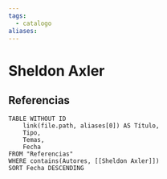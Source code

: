 ```yaml
---
tags:
  - catalogo
aliases:
---
```

# Sheldon Axler

## Referencias
```dataview
TABLE WITHOUT ID
    link(file.path, aliases[0]) AS Título,
    Tipo,
    Temas,
    Fecha
FROM "Referencias"
WHERE contains(Autores, [[Sheldon Axler]])
SORT Fecha DESCENDING
```
